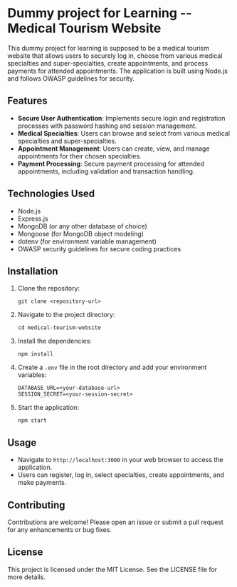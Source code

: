 # Dummy project for Learning -- Medical Tourism Website

This dummy project for learning is supposed to be a medical tourism website that allows users to securely log in, choose from various medical specialties and super-specialties, create appointments, and process payments for attended appointments. The application is built using Node.js and follows OWASP guidelines for security.

## Features

- **Secure User Authentication**: Implements secure login and registration processes with password hashing and session management.
- **Medical Specialties**: Users can browse and select from various medical specialties and super-specialties.
- **Appointment Management**: Users can create, view, and manage appointments for their chosen specialties.
- **Payment Processing**: Secure payment processing for attended appointments, including validation and transaction handling.

## Technologies Used

- Node.js
- Express.js
- MongoDB (or any other database of choice)
- Mongoose (for MongoDB object modeling)
- dotenv (for environment variable management)
- OWASP security guidelines for secure coding practices

## Installation

1. Clone the repository:
   ```
   git clone <repository-url>
   ```

2. Navigate to the project directory:
   ```
   cd medical-tourism-website
   ```

3. Install the dependencies:
   ```
   npm install
   ```

4. Create a `.env` file in the root directory and add your environment variables:
   ```
   DATABASE_URL=<your-database-url>
   SESSION_SECRET=<your-session-secret>
   ```

5. Start the application:
   ```
   npm start
   ```

## Usage

- Navigate to `http://localhost:3000` in your web browser to access the application.
- Users can register, log in, select specialties, create appointments, and make payments.

## Contributing

Contributions are welcome! Please open an issue or submit a pull request for any enhancements or bug fixes.

## License

This project is licensed under the MIT License. See the LICENSE file for more details.
